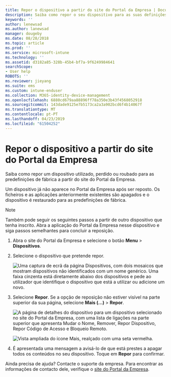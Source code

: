 ```yaml
---
title: Repor o dispositivo a partir do site do Portal da Empresa | Documentos da Microsoft
description: Saiba como repor o seu dispositivo para as suas definições de fábrica a partir do site do Portal da Empresa.
keywords: ''
author: lenewsad
ms.author: lanewsad
manager: dougeby
ms.date: 08/28/2018
ms.topic: article
ms.prod: ''
ms.service: microsoft-intune
ms.technology: ''
ms.assetid: d3182a85-328b-45b4-bf7a-9f6249984641
searchScope:
- User help
ROBOTS: ''
ms.reviewer: jieyang
ms.suite: ems
ms.custom: intune-enduser
ms.collection: M365-identity-device-management
ms.openlocfilehash: 6880cd679aa88896ff78a350e3b43f4568052918
ms.sourcegitcommit: 143dade9125e7b5173ca2a3a902bcd6f4b14067f
ms.translationtype: MT
ms.contentlocale: pt-PT
ms.lasthandoff: 04/23/2019
ms.locfileid: "61504252"
---
```

# <a name="reset-your-device-from-the-company-portal-website"></a>Repor o dispositivo a partir do site do Portal da Empresa

Saiba como repor um dispositivo utilizado, perdido ou roubado para as predefinições de fábrica a partir do site do Portal da Empresa.  

Um dispositivo já não aparece no Portal da Empresa após ser reposto. Os ficheiros e as aplicações anteriormente existentes são apagados e o dispositivo é restaurado para as predefinições de fábrica.

> [!Note]
> Também pode seguir os seguintes passos a partir de outro dispositivo que tenha inscrito. Abra a aplicação do Portal da Empresa nesse dispositivo e siga passos semelhantes para concluir a reposição.  

1. Abra o site do Portal da Empresa e selecione o botão __Menu__ > __Dispositivos__.  

2. Selecione o dispositivo que pretende repor.

    ![Uma captura de ecrã da página Dispositivos, com dois mosaicos que mostram dispositivos não identificados com um nome genérico. Uma faixa cinzenta está diretamente abaixo dos dispositivos e pede ao utilizador que identifique o dispositivo que está a utilizar ou adicione um novo.](./media/rename-reset-device-step2-1808.png)  

3. Selecione **Repor**. Se a opção de reposição não estiver visível na parte superior da sua página, selecione **Mais (…)** > **Repor**.  

     ![A página de detalhes do dispositivo para um dispositivo selecionado no site do Portal da Empresa, com uma lista de ligações na parte superior que apresenta Mudar o Nome, Remover, Repor Dispositivo, Repor Código de Acesso e Bloqueio Remoto. ](./media/rename-reset-device-1808.png)  

    ![Vista ampliada do ícone Mais, realçado com uma seta vermelha.](./media/rename-reset-device-step3-more-1808.png)  

4. É apresentada uma mensagem a avisá-lo de que está prestes a apagar todos os conteúdos no seu dispositivo. Toque em **Repor** para confirmar.  

Ainda precisa de ajuda? Contacte o suporte da empresa. Para encontrar as informações de contacto dele, verifique o [site do Portal da Empresa](https://go.microsoft.com/fwlink/?linkid=2010980).
